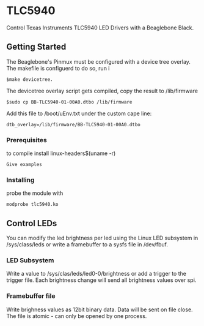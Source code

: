 # TLC5940

Control Texas Instruments TLC5940 LED Drivers with a Beaglebone Black.

## Getting Started

The Beaglebone's Pinmux must be configured with a device tree overlay. The makefile is configuerd to do so, run i

```
$make devicetree.
```

The devicetree overlay script gets compiled, copy the result to /lib/firmware

```
$sudo cp BB-TLC5940-01-00A0.dtbo /lib/firmware
```

Add this file to /boot/uEnv.txt under the custom cape line:

```
dtb_overlay=/lib/firmware/BB-TLC5940-01-00A0.dtbo
```

### Prerequisites

to compile install linux-headers$(uname -r)

```
Give examples
```

### Installing

probe the module with

```
modprobe tlc5940.ko
```


## Control LEDs

You can modify the led brightness per led using the Linux LED subsystem in /sys/class/leds or write a framebuffer to a sysfs file in /dev/fbuf.


### LED Subsystem

Write a value to /sys/clas/leds/led0-0/brightness or add a trigger to the trigger file. Each brightness change will send all brightness values over spi.

### Framebuffer file 

Write brighness values as 12bit binary data. Data will be sent on file close. The file is atomic - can only be opened by one process.

